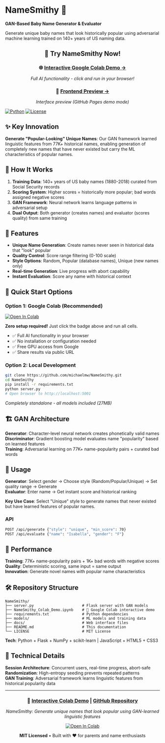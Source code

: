 # NameSmithy 🔨

**GAN-Based Baby Name Generator & Evaluator**

Generate unique baby names that look historically popular using adversarial machine learning trained on 140+ years of US naming data.

<div align="center">

## 🚀 **Try NameSmithy Now!**

### 🌐 [**Interactive Google Colab Demo →**](https://colab.research.google.com/github/michaelmw/NameSmithy/blob/main/NameSmithy_Colab_Demo.ipynb)
*Full AI functionality - click and run in your browser!*

### 📱 [**Frontend Preview →**](https://michaelmw.github.io/NameSmithy)  
*Interface preview (GitHub Pages demo mode)*

</div>

[![Python](https://img.shields.io/badge/python-3.7+-blue.svg)](https://python.org)
[![License](https://img.shields.io/badge/license-MIT-green.svg)](LICENSE)

## ✨ Key Innovation

**Generate "Popular-Looking" Unique Names**: Our GAN framework learned linguistic features from 77K+ historical names, enabling generation of completely new names that have never existed but carry the ML characteristics of popular names.

## 🧠 How It Works

1. **Training Data**: 140+ years of US baby names (1880-2018) curated from Social Security records
2. **Scoring System**: Higher scores = historically more popular; bad words assigned negative scores  
3. **GAN Framework**: Neural network learns language patterns in adversarial setup
4. **Dual Output**: Both generator (creates names) and evaluator (scores quality) from same training

## 🎯 Features

- **Unique Name Generation**: Create names never seen in historical data that "look" popular
- **Quality Control**: Score range filtering (0-100 scale)
- **Style Options**: Random, Popular (database names), Unique (new names only)
- **Real-time Generation**: Live progress with abort capability
- **Instant Evaluation**: Score any name with historical context

## 🚀 Quick Start Options

### Option 1: Google Colab (Recommended)
[![Open In Colab](https://colab.research.google.com/assets/colab-badge.svg)](https://colab.research.google.com/github/michaelmw/NameSmithy/blob/main/NameSmithy_Colab_Demo.ipynb)

**Zero setup required!** Just click the badge above and run all cells.
- ✅ Full AI functionality in your browser
- ✅ No installation or configuration needed  
- ✅ Free GPU access from Google
- ✅ Share results via public URL

### Option 2: Local Development
```bash
git clone https://github.com/michaelmw/NameSmithy.git
cd NameSmithy
pip install -r requirements.txt
python server.py
# Open browser to http://localhost:5001
```

*Completely standalone - all models included (27MB)*

## 🏗️ GAN Architecture

**Generator**: Character-level neural network creates phonetically valid names  
**Discriminator**: Gradient boosting model evaluates name "popularity" based on learned features  
**Training**: Adversarial learning on 77K+ name-popularity pairs + curated bad words

## 📖 Usage

**Generator**: Select gender → Choose style (Random/Popular/Unique) → Set quality range → Generate  
**Evaluator**: Enter name → Get instant score and historical ranking

**Key Use Case**: Select "Unique" style to generate names that never existed but have learned features of popular names.

### API
```bash
POST /api/generate {"style": "unique", "min_score": 70}
POST /api/evaluate {"name": "Isabella", "gender": "F"}
```

## 🎯 Performance

**Training**: 77K+ name-popularity pairs + 1K+ bad words with negative scores  
**Quality**: Deterministic scoring, same input = same output  
**Innovation**: Generate novel names with popular name characteristics

## 🛠️ Repository Structure

```
NameSmithy/
├── server.py                      # Flask server with GAN models
├── NameSmithy_Colab_Demo.ipynb    # 🌟 Google Colab interactive demo
├── requirements.txt               # Python dependencies
├── models/                        # ML models and training data
├── docs/                          # Web interface files
├── README.md                      # This documentation
└── LICENSE                        # MIT License
```

**Tech**: Python + Flask + NumPy + scikit-learn | JavaScript + HTML5 + CSS3

## 🔬 Technical Details

**Session Architecture**: Concurrent users, real-time progress, abort-safe  
**Randomization**: High-entropy seeding prevents repeated patterns  
**GAN Training**: Adversarial framework learns linguistic features from historical popularity data

---

<div align="center">

### 🚀 [**Interactive Colab Demo**](https://colab.research.google.com/github/michaelmw/NameSmithy/blob/main/NameSmithy_Colab_Demo.ipynb) | [**GitHub Repository**](https://github.com/michaelmw/NameSmithy)

*NameSmithy: Generate unique names that look popular using GAN-learned linguistic features*

[![Open In Colab](https://colab.research.google.com/assets/colab-badge.svg)](https://colab.research.google.com/github/michaelmw/NameSmithy/blob/main/NameSmithy_Colab_Demo.ipynb)

**MIT Licensed** • Built with ❤️ for parents and name enthusiasts

</div>